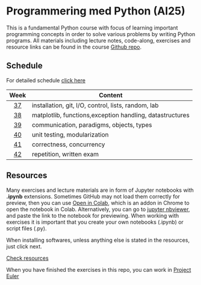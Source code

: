 # Programmering med Python (AI25)

This is a fundamental Python course with focus of learning important programming concepts in order to solve various problems by writing Python programs. All materials including lecture notes, code-along, exercises and resource links can be found in the course [Github repo][ghr].

[ghr]: https://github.com/pr0fez/AI25-Programmering



## Schedule

For detailed schedule [click here][time_sched]

[time_sched]: https://github.com/pr0fez/AI25-Programmering/blob/master/ScheduleAI25.md

|   Week   | Content                                                                                      |
| :------: | -------------------------------------------------------------------------------------------- |
| [37][w1] | installation, git, I/O, control, lists, random, lab                             |
| [38][w2] | matplotlib, functions,exception handling, datastructures                           |
| [39][w3] | communication, paradigms, objects, types  |
| [40][w4] | unit testing, modularization
| [41][w5] | correctness, concurrency |                                                        
| [42][w6] | repetition, written exam                                              |

[w1]: https://github.com/pr0fez/AI25-Programmering/blob/master/Resources/Week1.md
[w2]: https://github.com/pr0fez/AI25-Programmering/blob/master/Resources/Week2.md
[w3]: https://github.com/pr0fez/AI25-Programmering/blob/master/Resources/Week3.md
[w4]: https://github.com/pr0fez/AI25-Programmering/blob/master/Resources/Week4.md
[w5]: https://github.com/pr0fez/AI25-Programmering/blob/master/Resources/Week5.md
[w6]: https://github.com/pr0fez/AI25-Programmering/blob/master/Resources/Week6.md

## Resources

Many exercises and lecture materials are in form of Jupyter notebooks with **.ipynb** extensions. Sometimes GitHub may not load them correctly for preview, then you can use [Open in Colab][colab_addon], which is an addon in Chrome to open the notebook in Colab. Alternatively, you can go to [jupyter nbviewer][nbviewer], and paste the link to the notebook for previewing. When working with exercises it is important that you create your own notebooks (.ipynb) or script files (.py).

[nbviewer]: https://nbviewer.jupyter.org/
[colab_addon]: https://chrome.google.com/webstore/detail/open-in-colab/iogfkhleblhcpcekbiedikdehleodpjo?hl=sv

When installing softwares, unless anything else is stated in the resources, just click next.

[Check resources](https://github.com/pr0fez/AI25-Programmering/tree/master/Resources)

When you have finished the exercises in this repo, you can work in [Project Euler](https://projecteuler.net/)
